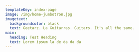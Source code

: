 ```yaml
---
templateKey: index-page
image: /img/home-jumbotron.jpg
imagetext:
  backgroundcolor: black
  text: Geetarz. La Guitarras. Guitars. It's all the same.
main:
  heading: Test Heading
  text: Lorem ipsum la de da da da
---
```


